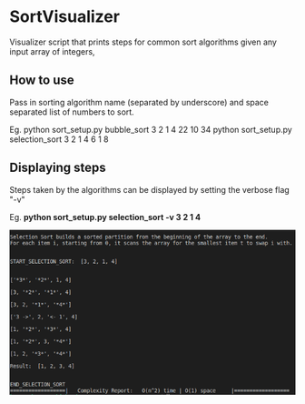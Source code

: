 # SortVisualizer
Visualizer script that prints steps for common sort algorithms given any input array of integers,

## How to use
Pass in sorting algorithm name (separated by underscore) and space separated list of numbers to sort.

Eg. python sort_setup.py bubble_sort 3 2 1 4 22 10 34
    python sort_setup.py selection_sort 3 2 1 4 6 1 8

## Displaying steps
Steps taken by the algorithms can be displayed by setting the verbose flag "-v"

Eg. **python sort_setup.py selection_sort -v 3 2 1 4**

![Selection Sort Results Image](https://github.com/harman-brar/SortVisualizer/blob/master/assets/readme_sel_sort.png?raw=true)
